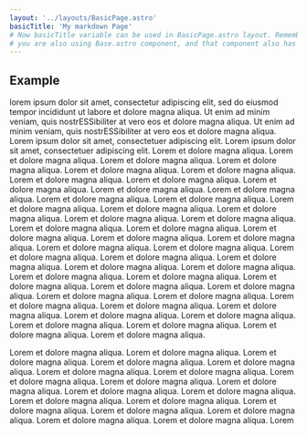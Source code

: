 ```yaml
---
layout: '../layouts/BasicPage.astro'
basicTitle: 'My markdown Page'
# Now basicTitle variable can be used in BasicPage.astro layout. Remember in BasicPage.astro file
# you are also using Base.astro component, and that component also has title attribute, so the value of that attribute will be {basicTitle}. This was little tricky for me to understand.
---
```


## Example
lorem ipsum dolor sit amet, consectetur adipiscing elit, sed do eiusmod tempor incididunt ut labore et dolore magna aliqua. Ut enim ad minim veniam, quis nostrESSibiliter at vero eos et dolore magna aliqua. Ut enim ad minim veniam, quis nostrESSibiliter   at  vero eos et dolore magna aliqua. Lorem ipsum dolor sit amet, consectetuer adipiscing elit. Lorem ipsum dolor sit amet, consectetuer adipiscing elit. Lorem et dolore magna aliqua. Lorem et dolore magna aliqua. Lorem et dolore magna aliqua. Lorem et dolore magna aliqua. Lorem et dolore magna aliqua. Lorem et dolore magna aliqua. Lorem et dolore magna aliqua. Lorem et dolore magna aliqua. Lorem et dolore magna aliqua. Lorem et dolore magna aliqua. Lorem et dolore magna aliqua. Lorem et dolore magna aliqua. Lorem et dolore magna aliqua. Lorem et dolore magna aliqua. Lorem et dolore magna aliqua. Lorem et dolore magna aliqua. Lorem et dolore magna aliqua. Lorem et dolore magna aliqua. Lorem et dolore magna aliqua. Lorem et dolore magna aliqua. Lorem et dolore magna aliqua. Lorem et dolore magna aliqua. Lorem et dolore magna aliqua. Lorem et dolore magna aliqua. Lorem et dolore magna aliqua. Lorem et dolore magna aliqua. Lorem et dolore magna aliqua. Lorem et dolore magna aliqua. Lorem et dolore magna aliqua. Lorem et dolore magna aliqua. Lorem et dolore magna aliqua. Lorem et dolore magna aliqua. Lorem et dolore magna aliqua. Lorem et dolore magna aliqua. Lorem et dolore magna aliqua. Lorem et dolore magna aliqua. Lorem et dolore magna aliqua. Lorem et dolore magna aliqua. Lorem et dolore magna aliqua. Lorem et dolore magna aliqua. Lorem et dolore magna aliqua. Lorem et dolore magna aliqua. Lorem et dolore magna aliqua. Lorem et dolore magna aliqua. Lorem et dolore magna aliqua. Lorem et dolore magna aliqua.

 Lorem et dolore magna aliqua. Lorem et dolore magna aliqua. Lorem et dolore magna aliqua. Lorem et dolore magna aliqua. Lorem et dolore magna aliqua. Lorem et dolore magna aliqua. Lorem et dolore magna aliqua. Lorem et dolore magna aliqua. Lorem et dolore magna aliqua. Lorem et dolore magna aliqua. Lorem et dolore magna aliqua. Lorem et dolore magna aliqua. Lorem et dolore magna aliqua. Lorem et dolore magna aliqua. Lorem et dolore magna aliqua. Lorem et dolore magna aliqua. Lorem et dolore magna aliqua. Lorem et dolore magna aliqua. Lorem et dolore magna aliqua. Lorem